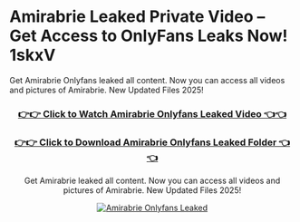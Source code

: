 # Amirabrie Leaked Private Video – Get Access to OnlyFans Leaks Now! 1skxV

Get Amirabrie Onlyfans leaked all content. Now you can access all videos and pictures of Amirabrie. New Updated Files 2025!  
<div align="center">
  
### [👉👉 Click to Watch Amirabrie Onlyfans Leaked Video 👈👈](https://links2leaks.com/amirabrie)  
### [👉👉 Click to Download Amirabrie Onlyfans Leaked Folder 👈👈](https://links2leaks.com/amirabrie)  

Get Amirabrie leaked all content. Now you can access all videos and pictures of Amirabrie. New Updated Files 2025!  

[![Amirabrie Onlyfans Leaked](https://i.ibb.co/93hzkbrt/l2l.gif)](https://links2leaks.com/amirabrie)  

</div>
